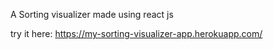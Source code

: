 A Sorting visualizer made using react js

try it here: https://my-sorting-visualizer-app.herokuapp.com/
